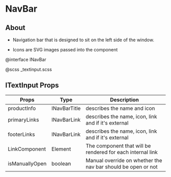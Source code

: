 # NavBar

## About

- Navigation bar that is designed to sit on the left side of the window.

- Icons are SVG images passed into the component

@interface INavBar

@scss \_textinput.scss

## ITextInput Props

| Props          | Type         | Description                                                  |
| -------------- | ------------ | ------------------------------------------------------------ |
| productInfo    | INavBarTitle | describes the name and icon                                  |
| primaryLinks   | INavBarLink  | describes the name, icon, link and if it's external          |
| footerLinks    | INavBarLink  | describes the name, icon, link and if it's external          |
| LinkComponent  | Element      | The component that will be rendered for each internal link   |
| isManuallyOpen | boolean      | Manual override on whether the nav bar should be open or not |
